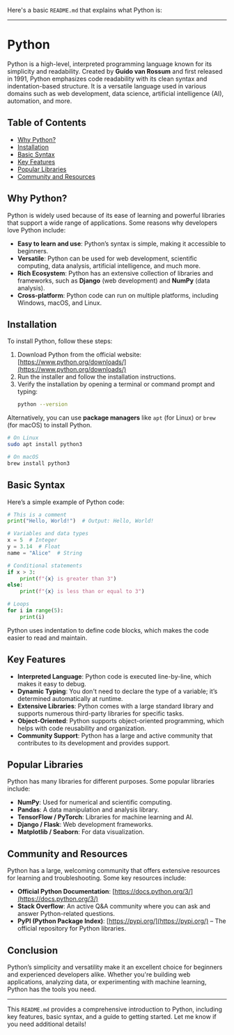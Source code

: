 Here's a basic `README.md` that explains what Python is:

---

# Python

Python is a high-level, interpreted programming language known for its simplicity and readability. Created by **Guido van Rossum** and first released in 1991, Python emphasizes code readability with its clean syntax and indentation-based structure. It is a versatile language used in various domains such as web development, data science, artificial intelligence (AI), automation, and more.

## Table of Contents

- [Why Python?](#why-python)
- [Installation](#installation)
- [Basic Syntax](#basic-syntax)
- [Key Features](#key-features)
- [Popular Libraries](#popular-libraries)
- [Community and Resources](#community-and-resources)

## Why Python?

Python is widely used because of its ease of learning and powerful libraries that support a wide range of applications. Some reasons why developers love Python include:
- **Easy to learn and use**: Python’s syntax is simple, making it accessible to beginners.
- **Versatile**: Python can be used for web development, scientific computing, data analysis, artificial intelligence, and much more.
- **Rich Ecosystem**: Python has an extensive collection of libraries and frameworks, such as **Django** (web development) and **NumPy** (data analysis).
- **Cross-platform**: Python code can run on multiple platforms, including Windows, macOS, and Linux.

## Installation

To install Python, follow these steps:

1. Download Python from the official website: [https://www.python.org/downloads/](https://www.python.org/downloads/)
2. Run the installer and follow the installation instructions.
3. Verify the installation by opening a terminal or command prompt and typing:
   ```bash
   python --version
   ```

Alternatively, you can use **package managers** like `apt` (for Linux) or `brew` (for macOS) to install Python.

```bash
# On Linux
sudo apt install python3

# On macOS
brew install python3
```

## Basic Syntax

Here’s a simple example of Python code:

```python
# This is a comment
print("Hello, World!")  # Output: Hello, World!

# Variables and data types
x = 5  # Integer
y = 3.14  # Float
name = "Alice"  # String

# Conditional statements
if x > 3:
    print(f"{x} is greater than 3")
else:
    print(f"{x} is less than or equal to 3")

# Loops
for i in range(5):
    print(i)
```

Python uses indentation to define code blocks, which makes the code easier to read and maintain.

## Key Features

- **Interpreted Language**: Python code is executed line-by-line, which makes it easy to debug.
- **Dynamic Typing**: You don't need to declare the type of a variable; it’s determined automatically at runtime.
- **Extensive Libraries**: Python comes with a large standard library and supports numerous third-party libraries for specific tasks.
- **Object-Oriented**: Python supports object-oriented programming, which helps with code reusability and organization.
- **Community Support**: Python has a large and active community that contributes to its development and provides support.

## Popular Libraries

Python has many libraries for different purposes. Some popular libraries include:
- **NumPy**: Used for numerical and scientific computing.
- **Pandas**: A data manipulation and analysis library.
- **TensorFlow / PyTorch**: Libraries for machine learning and AI.
- **Django / Flask**: Web development frameworks.
- **Matplotlib / Seaborn**: For data visualization.
  
## Community and Resources

Python has a large, welcoming community that offers extensive resources for learning and troubleshooting. Some key resources include:
- **Official Python Documentation**: [https://docs.python.org/3/](https://docs.python.org/3/)
- **Stack Overflow**: An active Q&A community where you can ask and answer Python-related questions.
- **PyPI (Python Package Index)**: [https://pypi.org/](https://pypi.org/) – The official repository for Python libraries.

## Conclusion

Python’s simplicity and versatility make it an excellent choice for beginners and experienced developers alike. Whether you're building web applications, analyzing data, or experimenting with machine learning, Python has the tools you need.

---

This `README.md` provides a comprehensive introduction to Python, including key features, basic syntax, and a guide to getting started. Let me know if you need additional details!
